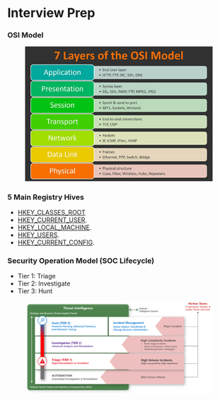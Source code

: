 # Interview Prep

### OSI Model

<figure><img src="../../.gitbook/assets/image (9).png" alt=""><figcaption></figcaption></figure>

### 5 Main Registry Hives

* [HKEY\_CLASSES\_ROOT](https://learn.microsoft.com/en-us/windows/win32/sysinfo/hkey-classes-root-key)&#x20;
* [HKEY\_CURRENT\_USER](https://learn.microsoft.com/en-us/troubleshoot/windows-server/performance/windows-registry-advanced-users).
* [HKEY\_LOCAL\_MACHINE](https://www.lifewire.com/hkey-local-machine-2625902).
* [HKEY\_USERS](https://www.lifewire.com/hkey-users-2625903).
* [HKEY\_CURRENT\_CONFIG](https://www.lifewire.com/hkey-current-config-2625900).



### Security Operation Model (SOC Lifecycle)

* Tier 1: Triage
* Tier 2: Investigate
* Tier 3: Hunt

<figure><img src="../../.gitbook/assets/image (1).png" alt=""><figcaption></figcaption></figure>

